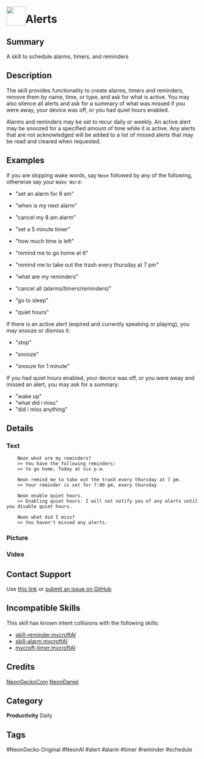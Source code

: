 # <img src='./logo.svg' card_color="#FF8600" width="50" style="vertical-align:bottom" style="vertical-align:bottom">Alerts  
  
## Summary  
  
A skill to schedule alarms, timers, and reminders


## Description  
  
The skill provides functionality to create alarms, timers and reminders, remove them by name, time, or type, and ask for
what is active. You may also silence all alerts and ask for a summary of what was missed if you were away, your device
was off, or you had quiet hours enabled.

Alarms and reminders may be set to recur daily or weekly. An active alert may be snoozed for a specified amount of time
while it is active. Any alerts that are not acknowledged will be added to a list of missed alerts that may be read and
cleared when requested.
    
  
## Examples  
  
If you are skipping wake words, say `Neon` followed by any of the following, otherwise say your `Wake Word`:

- "set an alarm for 8 am"
- "when is my next alarm"
- "cancel my 8 am alarm"

- "set a 5 minute timer"
- "how much time is left"

- "remind me to go home at 6"
- "remind me to take out the trash every thursday at 7 pm"
- "what are my reminders"

- "cancel all (alarms/timers/reminders)"

- "go to sleep"
- "quiet hours"

If there is an active alert (expired and currently speaking or playing), you may snooze or dismiss it:

- "stop"

- "snooze"
- "snooze for 1 minute"
  
If you had quiet hours enabled, your device was off, or you were away and missed an alert, you may ask for a summary:

- "wake up"
- "what did i miss"
- "did i miss anything"

## Details

### Text

	    Neon what are my reminders?
        >> You have the following reminders:
        >> to go home, Today at six p.m.
        
        Neon remind me to take out the trash every thursday at 7 pm.                                                                                             
        >> Your reminder is set for 7:00 pm, every thursday
                
        Neon enable quiet hours.                                                                                    
        >> Enabling quiet hours. I will not notify you of any alerts until you disable quiet hours.
        
        Neon what did I miss?
        >> You haven't missed any alerts.


### Picture

### Video

## Contact Support
Use [this link](https://neongecko.com/ContactUs) or
[submit an issue on GitHub](https://help.github.com/en/articles/creating-an-issue)

## Incompatible Skills
This skill has known intent collisions with the following skills:
- [skill-reminder.mycroftAI](https://github.com/mycroftai/skill-reminder)
- [skill-alarm.mycroftAI](https://github.com/mycroftai/skill-alarm)
- [mycroft-timer.mycroftAI](https://github.com/mycroftai/mycroft-timer)

## Credits
[NeonGeckoCom](https://github.com/NeonGeckoCom)
[NeonDaniel](https://github.com/NeonDaniel)

## Category
**Productivity**
Daily

## Tags
#NeonGecko Original
#NeonAI
#alert
#alarm
#timer
#reminder
#schedule
